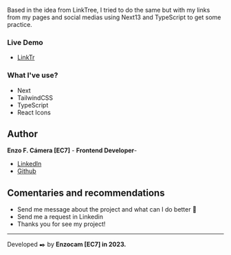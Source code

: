 Based in the idea from LinkTree, I  tried to do the same but with my links from my pages and social medias using Next13 and TypeScript to get some practice.

### Live Demo
* [LinkTr](https://linktr.vercel.app) 

### What I've use?
* Next
* TailwindCSS
* TypeScript
* React Icons

## Author

**Enzo F. Cámera [EC7]** - **Frontend Developer**- 

* [LinkedIn](https://www.linkedin.com/in/enzo-camera/)
* [Github](https://github.com/EnzoCam7)

## Comentaries and recommendations 

* Send me message about the project and what can I do better 📢
* Send me a request in Linkedin
* Thanks you for see my project!

---
Developed ✒️ by **Enzocam [EC7] in 2023.**